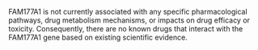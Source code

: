 FAM177A1 is not currently associated with any specific pharmacological pathways, drug metabolism mechanisms, or impacts on drug efficacy or toxicity. Consequently, there are no known drugs that interact with the FAM177A1 gene based on existing scientific evidence.